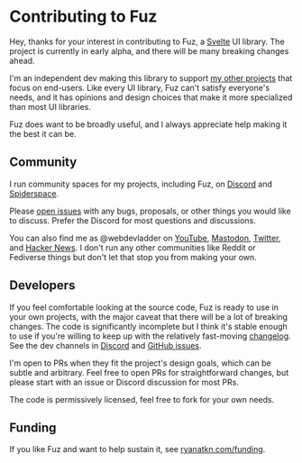 # Contributing to Fuz

Hey, thanks for your interest in contributing to Fuz,
a [Svelte](https://svelte.dev/) UI library.
The project is currently in early alpha,
and there will be many breaking changes ahead.

I'm an independent dev making this library to support [my other projects](http://www.ryanatkn.com/)
that focus on end-users. Like every UI library, Fuz can't satisfy everyone's needs,
and it has opinions and design choices that make it more specialized than most UI libraries.

Fuz does want to be broadly useful, and I always appreciate help making it the best it can be.

## Community

I run community spaces for my projects, including Fuz,
on [Discord](https://discord.gg/YU5tyeK72X)
and [Spiderspace](https://www.spiderspace.org/).

Please [open issues](https://github.com/ryanatkn/fuz/issues) with any bugs, proposals,
or other things you would like to discuss.
Prefer the Discord for most questions and discussions.

You can also find me as @webdevladder on
[YouTube](https://www.youtube.com/@webdevladder),
[Mastodon](https://fosstodon.org/@webdevladder),
[Twitter](https://x.com/webdevladder),
and [Hacker News](https://news.ycombinator.com/user?id=webdevladder).
I don't run any other communities like Reddit or Fediverse things
but don't let that stop you from making your own.

## Developers

If you feel comfortable looking at the source code,
Fuz is ready to use in your own projects,
with the major caveat that there will be a lot of breaking changes.
The code is significantly incomplete but I think it's stable enough to use
if you're willing to keep up with the relatively fast-moving [changelog](CHANGELOG.md).
See the dev channels in [Discord](https://discord.gg/YU5tyeK72X)
and [GitHub issues](https://github.com/ryanatkn/fuz/issues).

I'm open to PRs when they fit the project's design goals, which can be subtle and arbitrary.
Feel free to open PRs for straightforward changes,
but please start with an issue or Discord discussion for most PRs.

The code is permissively licensed, feel free to fork for your own needs.

## Funding

If you like Fuz and want to help sustain it,
see [ryanatkn.com/funding](https://www.ryanatkn.com/funding).
